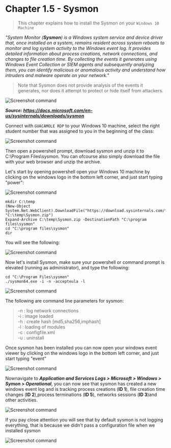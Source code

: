 #   Chapter 1.5 - Sysmon

>This chapter explains how to install the Sysmon on your `Windows 10 Machine`

_"System Monitor (**Sysmon**) is a Windows system service and device driver that, once installed on a system, remains resident across system reboots to monitor and log system activity to the Windows event log. It provides detailed information about process creations, network connections, and changes to file creation time. By collecting the events it generates using Windows Event Collection or SIEM agents and subsequently analyzing them, you can identify malicious or anomalous activity and understand how intruders and malware operate on your network."_

>Note that Sysmon does not provide analysis of the events it generates, nor does it attempt to protect or hide itself from attackers.

![Screenshot command](./assets/01-sysmondownload.jpg)

***Source: https://docs.microsoft.com/en-us/sysinternals/downloads/sysmon*** 

Connect with `GUACAMOLE RDP` to your Windows 10 machine, select the right student number that was assigned to you in the beginning of the class:

![Screenshot command](./assets/02-guacamole.jpg)

Then open a powershell prompt, download sysmon and unzip it to C:\Program Files\sysmon. You can ofcourse also simply download the file with your web browser and unzip the archive.

Let's start by opening powershell open your Windows 10 machine by clicking on the windows logo in the bottom left corner, and just start typing "power":

![Screenshot command](./assets/04-powershell.jpg)

```code
mkdir C:\temp
(New-Object System.Net.WebClient).DownloadFile("https://download.sysinternals.com/files/Sysmon.zip", "C:\temp\Sysmon.zip")
Expand-Archive C:\temp\Sysmon.zip -DestinationPath "C:\program files\sysmon"
cd "C:\program files\sysmon"
dir
```

You will see the following:

![Screenshot command](./assets/01-sysmonunzip.jpg)

Now let's install Sysmon, make sure your powershell or command prompt is elevated (running as administrator), and type the following:

```code
cd "C:\Program Files\sysmon"
./sysmon64.exe -i -n -accepteula -l
```
![Screenshot command](./assets/01-sysmoninstall.jpg)

The following are command line parameters for sysmon:

>-n : log network connections  
-i : image loaded  
-h : create hash [md5,sha256,imphash]   
-l : loading of modules  
-c : configfile.xml  
-u : uninstall  

Once sysmon has been installed you can now open your windows event viewer by clicking on the windows logo in the bottom left corner, and just start typing "event"

![Screenshot command](./assets/02-openevent.jpg)

 Nownavigate to ***Application and Services Logs > Microsoft > Windows > Symon > Operational***, you can now see that sysmon has created a new windows event log and is tracking process creations (**ID 1**), file creation time changes (**ID 2**),process terminations (**ID 5**), networks sessions (**ID 3**)and other activities. 

 ![Screenshot command](./assets/02-eventviewer.jpg)

 If you pay close attention you will see that by default sysmon is not logging everything, that is because we didn't pass a configuration file when we installed sysmon

 ![Screenshot command](./assets/03-sysmonevents.jpg)
